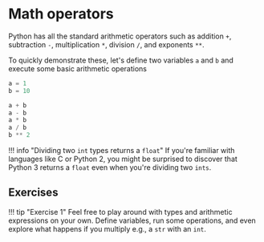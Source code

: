# Math operators
Python has all the standard arithmetic operators such as addition `+`, 
subtraction `-`, multiplication `*`, division `/`, and exponents `**`. 

To quickly demonstrate these, let's define two variables `a` and `b` and 
execute some basic arithmetic operations

```python
a = 1
b = 10

a + b
a - b
a * b
a / b
b ** 2
```

!!! info "Dividing two `int` types returns a `float`"
    If you're familiar with languages like C or Python 2, you might be 
    surprised to discover that Python 3 returns a `float` even when you're 
    dividing two `ints`.

## Exercises
!!! tip "Exercise 1"
    Feel free to play around with types and arithmetic expressions on your own. 
    Define variables, run some operations, and even explore what happens if you 
    multiply e.g., a `str` with an `int`.
